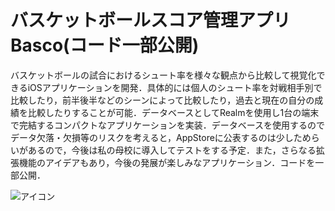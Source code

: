 # バスケットボールスコア管理アプリ Basco(コード一部公開)

バスケットボールの試合におけるシュート率を様々な観点から比較して視覚化できるiOSアプリケーションを開発．具体的には個人のシュート率を対戦相手別で比較したり，前半後半などのシーンによって比較したり，過去と現在の自分の成績を比較したりすることが可能．データベースとしてRealmを使用し1台の端末で完結するコンパクトなアプリケーションを実装．データベースを使用するのでデータ欠落・欠損等のリスクを考えると，AppStoreに公表するのは少しためらいがあるので，今後は私の母校に導入してテストをする予定．また，さらなる拡張機能のアイデアもあり，今後の発展が楽しみなアプリケーション．コードを一部公開．

![アイコン](https://github.com/y-honda-github/basco-public/tree/figure/icon.png "アイコン")
